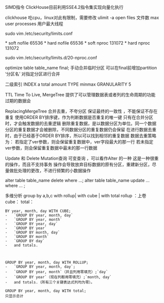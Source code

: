 SIMD指令
ClickHouse目前利用SSE4.2指令集实现向量化执行

clickhouse 吃cpu，linux对此有限制，需要修改
ulimit -a
open files    文件数
max user processes  用户最大线程

sudo vim /etc/security/limits.conf

\* soft nofile 65536
\* hard nofile 65536
\* soft nproc 131072
\* hard nproc 131072

sudo vim /etc/security/limits.d/20-nproc.conf


optimize table table_name final; 手动合并临时分区
可以在final前增加partition ‘分区名’  对指定分区进行合并


二级索引
INDEX a total amount TYPE minmax GRANULARITY 5

TTL Time To Live, MergeTree 提供了可以管理数据表或者列的生命周期的功能
过期的数据会 


ReplacingMergeTree 合并去重，不夸分区  保证最终的一致性 ，不能保证不存在重复
使用ORDER BY排序键，作为判断数据是否重复的唯一键
只有在合并分区时，才会触发数据的去重逻辑
删除重复数据，是以数据分区为单位。同一个数据分区的重复数据才会被删除，不同数据分区的重复数据仍会保留
在进行数据去重时，由于已经基于ORDER BY排序，所以可以找到相邻的重复数据
数据去重策略为：
若指定了ver参数，则会保留重复数据中，ver字段最大的那一行
若未指定ver参数，则会保留重复数据中最末的那一行数据


Update 和 Delete
Mutation查询 可变查询 ，可以看作Alter 的一种
这是一种很重的操作，而且不支持事务
操作会导致放弃目标数据的原有分区，重建新分区，尽量做批处理的更改，不进行频繁的小数据操作

alter table table_name delete where ...;
alter table table_name update  ...  where ... ;


多维分析
group by  a,b,c  with rollup| with cube | with total
rollup ：上卷
cube：
total：
```
BY year, month, day WITH CUBE;
-   `GROUP BY year, month, day`
-   `GROUP BY year, month`
-   `GROUP BY year, day`
-   `GROUP BY year`
-   `GROUP BY month, day`
-   `GROUP BY month`
-   `GROUP BY day`
-   and totals.



GROUP BY year, month, day WITH ROLLUP;
-   `GROUP BY year, month, day`;
-   `GROUP BY year, month`（并且列用零填充）;`day`
-   `GROUP BY year`（现在列都用零填充）;`month, day`
-   and totals.（所有三个关键表达式列均为零）。

GROUP BY year, month, day WITH total;
只显示总计


```